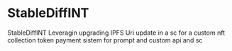 # StableDiffINT
StableDiffINT
Leveragin upgrading IPFS Uri update in a sc for a custom nft collection
token payment sistem for prompt
and custom api and sc

